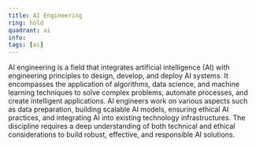 ```yaml
---
title: AI Engineering
ring: hold
quadrant: ai
info:
tags: [ai]
---
```


AI engineering is a field that integrates artificial intelligence (AI) with engineering principles to design, develop, and deploy AI systems. It encompasses the application of algorithms, data science, and machine learning techniques to solve complex problems, automate processes, and create intelligent applications. AI engineers work on various aspects such as data preparation, building scalable AI models, ensuring ethical AI practices, and integrating AI into existing technology infrastructures. The discipline requires a deep understanding of both technical and ethical considerations to build robust, effective, and responsible AI solutions.
